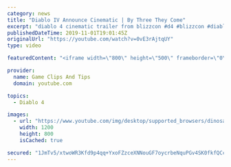 ```yaml
---
category: news
title: "Diablo IV Announce Cinematic | By Three They Come"
excerpt: "diablo 4 cinematic trailer from blizzcon #d4 #blizzcon #diablo."
publishedDateTime: 2019-11-01T19:01:45Z
originalUrl: "https://youtube.com/watch?v=0vE3rAjtqUY"
type: video

featuredContent: "<iframe width=\"800\" height=\"500\" frameborder=\"0\" src=\"https://www.youtube.com/embed/0vE3rAjtqUY\" allow=\"accelerometer; autoplay; encrypted-media; gyroscope; picture-in-picture\" allowfullscreen></iframe>"

provider:
  name: Game Clips And Tips
  domain: youtube.com

topics:
  - Diablo 4

images:
  - url: "https://www.youtube.com/img/desktop/supported_browsers/dinosaur.png"
    width: 1200
    height: 800
    isCached: true

secured: "1JmTv5/xtwoWR3Kfd9p4qq+YxoFZzceXNNouGF7oycrbeNquPGv4SK0fkfQCcWzyR0keJuFwVZQ0Ox6wLR8eFQHxW1JKaScHEf9lKG4/AvdZjBbxIKo3R1M7s5eFqVV+jRG+RT3lD5d62KpJb9oQJ1y+ZWavFISkXu0uHq4Gsjc1qPbFzCyIwKgi+UXo1rLY9z+jD6QwYMsl2cv9DE+a91+CTK0YZyO/qGb2Faa2lBZpoDVSEm2imToPagzxeGaVN3KzL3gDUsMA3tiV1HAda2y6DXNrxVap9u2igZpbbbzDOslxFZ8G+UF6Pw11tsl4HFVO8EbHfMpSmsc4uIbUHi0CJTxB0b7GAJdMWY104TTLfRnJS+KvwCYHDjkpMSmNTOLm8zyYM9Q9lCHKaSDH3w==;D8/LNKMpDyNZfFhlNXUB9g=="
---
```


